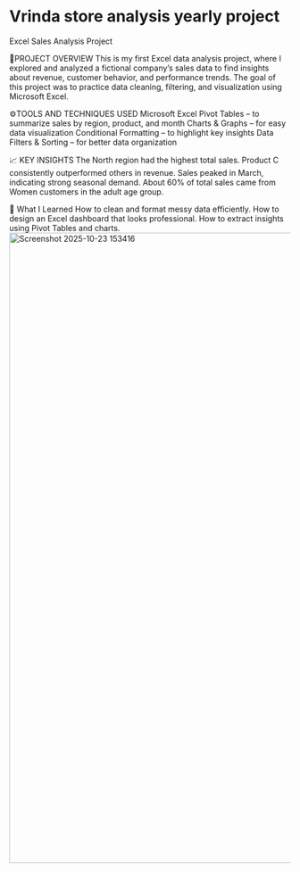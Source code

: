 # Vrinda store analysis yearly project
Excel Sales Analysis Project

🧠PROJECT OVERVIEW
This is my first Excel data analysis project, where I explored and analyzed a fictional company’s sales data to find insights about revenue, customer behavior, and performance trends.
The goal of this project was to practice data cleaning, filtering, and visualization using Microsoft Excel.

⚙️TOOLS AND TECHNIQUES USED
Microsoft Excel
Pivot Tables – to summarize sales by region, product, and month
Charts & Graphs – for easy data visualization
Conditional Formatting – to highlight key insights
Data Filters & Sorting – for better data organization

📈 KEY INSIGHTS
The North region had the highest total sales.
Product C consistently outperformed others in revenue.
Sales peaked in March, indicating strong seasonal demand.
About 60% of total sales came from Women customers in the adult age group.

🚀 What I Learned
How to clean and format messy data efficiently.
How to design an Excel dashboard that looks professional.
How to extract insights using Pivot Tables and charts.
<img width="2781" height="1130" alt="Screenshot 2025-10-23 153416" src="https://github.com/user-attachments/assets/37d1fc51-b950-4b9c-8cd7-4cc7429aeee9" />
